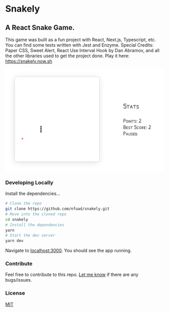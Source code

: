 # Snakely

## A React Snake Game.

This game was built as a fun project with React, Next.js, Typescript, etc. You can find some tests written with Jest and Enzyme. Special Credits: Paper CSS, Sweet Alert, React Use Interval Hook by Dan Abramov, and all the other libraries used to get the project done. Play it here: https://snakely.now.sh

<center><img src="./snakely.png" /></center>

### Developing Locally

Install the dependencies...

```bash
# Clone the repo
git clone https://github.com/nfuad/snakely.git
# Move into the cloned repo
cd snakely
# Install the dependencies
yarn
# Start the dev server
yarn dev
```

Navigate to [localhost:3000](http://localhost:3000). You should see the app running.

### Contribute

Feel free to contribute to this repo. [Let me know](https://github.com/nfuad/snakely/issues/new) if there are any bugs/issues.

### License

[MIT](/LICENSE)
